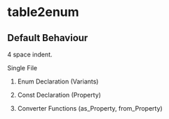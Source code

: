 # table2enum





## Default Behaviour

4 space indent.

Single File

1. Enum Declaration (Variants)

2. Const Declaration (Property)

3. Converter Functions (as_Property, from_Property)



